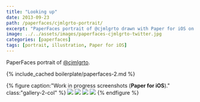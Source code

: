 ```yaml
---
title: "Looking up"
date: 2013-09-23
path: /paperfaces/cjmlgrto-portrait/
excerpt: "PaperFaces portrait of @cjmlgrto drawn with Paper for iOS on an iPad."
image: ../../assets/images/paperfaces-cjmlgrto-twitter.jpg
categories: [paperfaces]
tags: [portrait, illustration, Paper for iOS]
---
```


PaperFaces portrait of <a href="https://twitter.com/cjmlgrto">@cjmlgrto</a>.

{% include_cached boilerplate/paperfaces-2.md %}

{% figure caption:"Work in progress screenshots (**Paper for iOS**)." class:"gallery-2-col" %}
[![](../../assets/images/paperfaces-cjmlgrto-process-1-600.jpg)](../../assets/images/paperfaces-cjmlgrto-process-1-lg.jpg)
[![](../../assets/images/paperfaces-cjmlgrto-process-2-600.jpg)](../../assets/images/paperfaces-cjmlgrto-process-2-lg.jpg)
[![](../../assets/images/paperfaces-cjmlgrto-process-3-600.jpg)](../../assets/images/paperfaces-cjmlgrto-process-3-lg.jpg)
[![](../../assets/images/paperfaces-cjmlgrto-process-4-600.jpg)](../../assets/images/paperfaces-cjmlgrto-process-4-lg.jpg)
{% endfigure %}
